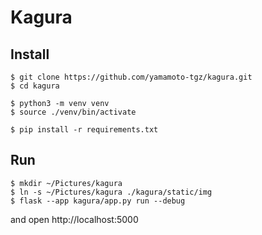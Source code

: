 # Kagura

## Install

```
$ git clone https://github.com/yamamoto-tgz/kagura.git
$ cd kagura

$ python3 -m venv venv
$ source ./venv/bin/activate

$ pip install -r requirements.txt
```

## Run

```
$ mkdir ~/Pictures/kagura
$ ln -s ~/Pictures/kagura ./kagura/static/img
$ flask --app kagura/app.py run --debug
```

and open http://localhost:5000
